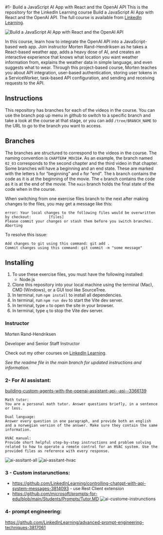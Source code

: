 #1- Build a JavaScript AI App with React and the OpenAI API
This is the repository for the LinkedIn Learning course Build a JavaScript AI App with React and the OpenAI API. The full course is available from [LinkedIn Learning][lil-course-url].

![Build a JavaScript AI App with React and the OpenAI API][lil-thumbnail-url] 

In this course, learn how to integrate the OpenAI API into a JavaScript-based web app. Join instructor Morten Rand-Hendriksen as he takes a React-based weather app, adds  a heavy dose of AI, and creates an interactive experience that knows what location you want weather information from, explains the weather data in simple language, and even suggests what to wear. Through this project-based course, Morten teaches you about API integration, user-based authentication, storing user tokens in a ServiceWorker, task-based API configuration, and sending and receiving requests to the API.

## Instructions
This repository has branches for each of the videos in the course. You can use the branch pop up menu in github to switch to a specific branch and take a look at the course at that stage, or you can add `/tree/BRANCH_NAME` to the URL to go to the branch you want to access.

## Branches
The branches are structured to correspond to the videos in the course. The naming convention is `CHAPTER#_MOVIE#`. As an example, the branch named `02_03` corresponds to the second chapter and the third video in that chapter. 
Some branches will have a beginning and an end state. These are marked with the letters `b` for "beginning" and `e` for "end". The `b` branch contains the code as it is at the beginning of the movie. The `e` branch contains the code as it is at the end of the movie. The `main` branch holds the final state of the code when in the course.

When switching from one exercise files branch to the next after making changes to the files, you may get a message like this:

    error: Your local changes to the following files would be overwritten by checkout:        [files]
    Please commit your changes or stash them before you switch branches.
    Aborting

To resolve this issue:
	
    Add changes to git using this command: git add .
	Commit changes using this command: git commit -m "some message"

## Installing
1. To use these exercise files, you must have the following installed:
	- Node.js
2. Clone this repository into your local machine using the terminal (Mac), CMD (Windows), or a GUI tool like SourceTree.
3. In terminal, run `npm install` to install all dependencies.
4. In terminal, run `npm run dev` to start the Vite dev server.
5. In terminal, type `o` to open the site in your browser.
6. In terminal, type `q` to stop the Vite dev server.



### Instructor

Morten Rand-Hendriksen 
                            
Developer and Senior Staff Instructor

                            

Check out my other courses on [LinkedIn Learning](https://www.linkedin.com/learning/instructors/morten-rand-hendriksen).

[lil-course-url]: https://www.linkedin.com/learning/build-a-javascript-ai-app-with-react-and-the-openai-api?dApp=59033956&leis=LAA
[lil-thumbnail-url]: https://media.licdn.com/dms/image/D560DAQGwwpM5Oem1Pw/learning-public-crop_288_512/0/1694808958256?e=2147483647&v=beta&t=8aOT86V8OE20qAcH8cwG-lc1LhmHB6fCRC0q4hmoVfk
_See the readme file in the main branch for updated instructions and information._

### 2- For AI assistant: 
[building-custom-agents-with-the-openai-assistant-api--asi--3366139](https://github.com/LinkedInLearning/building-custom-agents-with-the-openai-assistant-api--asi--3366139/tree/main)

```
Math tutor:
You are a personal math tutor. Answer questions briefly, in a sentence or less.

Dual language:
Answer every question in one paragraph, and provide both an english and a norwegian version of the answer. Make sure they contain the same information.

HVAC manual:
Provide short helpful step-by-step instructions and problem solving related to how to operate a remote control for an HVAC system. Use the provided files as reference with every response.
```
![ai-assitant-all](https://github.com/qasirdev/NEXTJS-TESTING-main-udemy/assets/19289683/12fea968-3369-460f-a6ef-0ffa5fb21013)
![ai-assitant-hvac](https://github.com/qasirdev/NEXTJS-TESTING-main-udemy/assets/19289683/456fcf41-af9d-4132-a06d-633ca0dededf)

### 3 - Custom instarunctions:
- https://github.com/LinkedInLearning/controlling-chatgpt-with-api-system-messages-3814093 - use Rest Client extension
- https://github.com/microsoft/prompts-for-edu/blob/main/Students/Prompts/Tutor.MD
![ai-custome-instrunctions](https://github.com/qasirdev/NEXTJS-TESTING-main-udemy/assets/19289683/05258789-90e7-4c77-a7fe-24ad9c7e1c6c)

### 4- prompt engineering:
https://github.com/LinkedInLearning/advanced-prompt-engineering-techniques-3817061
